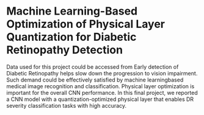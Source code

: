 # Machine Learning-Based Optimization of Physical Layer Quantization for Diabetic Retinopathy Detection

Data used for this project could be accessed from 
Early detection of Diabetic Retinopathy helps slow down the progression to vision impairment. Such demand could be effectively satisfied by machine learningbased medical image recognition and classification. Physical layer optimization is important for the overall CNN performance. In this final project, we reported a CNN model with a quantization-optimized physical layer that enables DR severity classification tasks with high accuracy.

